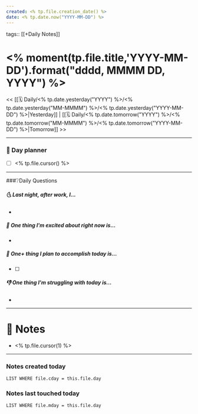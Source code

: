 ```yaml
---
created: <% tp.file.creation_date() %>
date: <% tp.date.now("YYYY-MM-DD") %>
---
```

tags:: [[+Daily Notes]]

# <% moment(tp.file.title,'YYYY-MM-DD').format("dddd, MMMM DD, YYYY") %>

<< [[🗓 Daily/<% tp.date.yesterday("YYYY") %>/<% tp.date.yesterday("MM-MMMM") %>/<% tp.date.yesterday("YYYY-MM-DD") %>|Yesterday]] | [[🗓 Daily/<% tp.date.tomorrow("YYYY") %>/<% tp.date.tomorrow("MM-MMMM") %>/<% tp.date.tomorrow("YYYY-MM-DD") %>|Tomorrow]] >>

---
### 📅 Day planner
- [ ] <% tp.file.cursor() %>

---
###❔Daily Questions
##### 🌜 Last night, after work, I...
- 

##### 🙌 One thing I'm excited about right now is...
- 

##### 🚀 One+ thing I plan to accomplish today is...
- [ ] 

##### 👎 One thing I'm struggling with today is...
- 

---
# 📝 Notes
- <% tp.file.cursor(1) %>

---
### Notes created today
```dataview
LIST WHERE file.cday = this.file.day
```

### Notes last touched today
```dataview
LIST WHERE file.mday = this.file.day
```